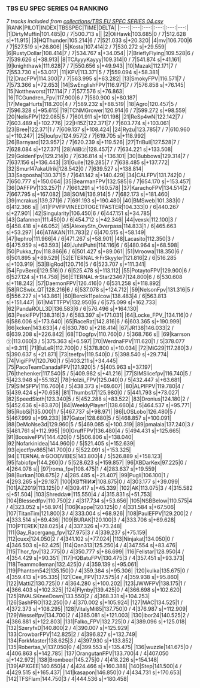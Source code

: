 ### TBS EU SPEC SERIES 04 RANKING
*7 tracks included from [collections/TBS EU SPEC SERIES 04.csv](/collections/TBS%20EU%20SPEC%20SERIES%2004.csv)*
|RANK|PILOT|INDEX|TBSSPEC|TIME|DELTA|
|:---:|:---|:---:|:---:|:---:|---:|
|1|DirtyMuffin|101.485|0 / 7|500.713 s||
|2|OliHawk|103.685|0 / 7|512.628 s|+11.915|
|3|HQThunder|105.214|6 / 7|521.033 s|+20.320|
|4|mv|106.700|6 / 7|527.519 s|+26.806|
|5|Kosta|107.414|2 / 7|530.272 s|+29.559|
|6|RustyDollar|108.414|7 / 7|534.767 s|+34.054|
|7|BrieflyFlying|109.528|6 / 7|539.626 s|+38.913|
|8|TCAyyyKayyy|109.314|0 / 7|541.874 s|+41.161|
|9|knighthawk|111.628|7 / 7|550.656 s|+49.943|
|10|Mazak|112.171|7 / 7|553.730 s|+53.017|
|11|KPV|113.371|5 / 7|559.094 s|+58.381|
|12|DracFPV|114.300|7 / 7|563.995 s|+63.282|
|13|SmokyFPV|116.571|7 / 7|573.366 s|+72.653|
|14|SwEnglishFPV|116.971|7 / 7|576.858 s|+76.145|
|15|Nottheworst|117.114|7 / 7|577.576 s|+76.863|
|16|TCGundren_Fpv|117.900|6 / 7|580.900 s|+80.187|
|17|MegaHurts|118.200|4 / 7|589.232 s|+88.519|
|18|Agro|120.457|5 / 7|596.328 s|+95.615|
|19|TCNMGrower|120.914|6 / 7|599.272 s|+98.559|
|20|NelisFPV|122.085|5 / 7|601.911 s|+101.198|
|21|ReSp4wN|122.142|7 / 7|603.489 s|+102.776|
|22|H15Z|122.371|7 / 7|603.774 s|+103.061|
|23|Bree|122.371|1 / 7|609.137 s|+108.424|
|24|Ryżu|123.785|7 / 7|610.960 s|+110.247|
|25|loufpv|124.957|2 / 7|619.705 s|+118.992|
|26|Barnyard|123.957|2 / 7|620.239 s|+119.526|
|27|TriBull|127.528|7 / 7|628.084 s|+127.371|
|28|AliB㋡|128.457|7 / 7|634.221 s|+133.508|
|29|GoldenFpv|129.214|0 / 7|636.814 s|+136.101|
|30|Bubbows|129.314|7 / 7|637.156 s|+136.443|
|31|Guile|129.285|7 / 7|638.485 s|+137.772|
|32|Smurf47akaUlrik|128.542|0 / 7|639.527 s|+138.814|
|33|Saqoosha|130.371|5 / 7|641.142 s|+140.429|
|34|CALFPV|131.742|0 / 7|650.777 s|+150.064|
|35|BearmanFPV|132.585|6 / 7|654.170 s|+153.457|
|36|DAFFPV|133.257|1 / 7|661.291 s|+160.578|
|37|KarachoFPV|134.514|2 / 7|667.795 s|+167.082|
|38|SOMi|136.914|5 / 7|682.173 s|+181.460|
|39|mcrakus|139.371|6 / 7|691.193 s|+190.480|
|40|BMSweb|101.383|0 / 6|412.366 s||
|41|FPVFPVINEEDTOGETFASTER|104.333|0 / 6|440.267 s|+27.901|
|42|Singularity|106.450|6 / 6|447.151 s|+34.785|
|43|Gafannen|111.450|0 / 6|454.712 s|+42.346|
|44|vexsk|112.100|3 / 6|458.418 s|+46.052|
|45|AlexeyStn_Overpass|114.833|1 / 6|465.663 s|+53.297|
|46|ATAKAN|111.783|2 / 6|470.515 s|+58.149|
|47|lephro|111.966|4 / 6|471.267 s|+58.901|
|48|Lacasito|112.350|3 / 6|475.959 s|+63.593|
|49|JuhtiPuhti|114.116|6 / 6|480.964 s|+68.598|
|50|Pukka_fpv|118.866|6 / 6|501.427 s|+89.061|
|51|Mroowa|118.350|6 / 6|501.895 s|+89.529|
|52|ETERNAL☆FrSkyyler|121.816|2 / 6|516.285 s|+103.919|
|53|BigRod|120.716|5 / 6|523.707 s|+111.341|
|54|FpvBerci|129.516|0 / 6|525.478 s|+113.112|
|55|PotaytoFPV|129.900|6 / 6|527.124 s|+114.758|
|56|ETERNAL☆Star23467|124.800|6 / 6|530.608 s|+118.242|
|57|DaemonFPV|126.416|0 / 6|531.258 s|+118.892|
|58|RCSwix_QT|128.216|6 / 6|537.078 s|+124.712|
|59|NelsonFpv|131.316|5 / 6|556.227 s|+143.861|
|60|Bercik11palcow|138.483|4 / 6|563.813 s|+151.447|
|61|M4TTFPV|132.950|6 / 6|575.099 s|+162.733|
|62|PandaROLL3D|136.583|6 / 6|576.496 s|+164.130|
|63|PeskiFPV|138.316|3 / 6|583.397 s|+171.031|
|64|Locke_FPV_|134.116|0 / 6|586.006 s|+173.640|
|65|RaceRat|142.816|6 / 6|603.365 s|+190.999|
|66|kcken|143.633|4 / 6|630.780 s|+218.414|
|67|JR138|146.033|2 / 6|639.208 s|+226.842|
|68|TDogfpv|110.760|0 / 5|368.766 s||
|69|karrson㋡|113.060|3 / 5|375.363 s|+6.597|
|70|WerdnaFPV|111.620|1 / 5|378.077 s|+9.311|
|71|EuLeR|112.700|0 / 5|378.800 s|+10.034|
|72|MiG29|117.280|3 / 5|390.637 s|+21.871|
|73|teefpv|119.540|0 / 5|398.540 s|+29.774|
|74|VigiFPV|120.760|1 / 5|403.211 s|+34.445|
|75|PacoTeamCanadaFPV|121.920|5 / 5|405.963 s|+37.197|
|76|thehenker|117.540|5 / 5|409.982 s|+41.216|
|77|SIMSlicefpv|116.740|5 / 5|423.948 s|+55.182|
|78|Holzii_FPV|125.040|0 / 5|432.447 s|+63.681|
|79|SIMSFPV|116.760|4 / 5|438.373 s|+69.607|
|80|ALPIFPV|119.780|4 / 5|439.424 s|+70.658|
|81|Thumbs17|125.980|0 / 5|441.793 s|+73.027|
|82|SpeedSloth|123.340|5 / 5|452.288 s|+83.522|
|83|Dronius|124.180|2 / 5|452.636 s|+83.870|
|84|WeeklyPlayer1|138.660|4 / 5|464.537 s|+95.771|
|85|RobSi|135.000|1 / 5|467.737 s|+98.971|
|86|LOSLobo|126.480|5 / 5|467.999 s|+99.233|
|87|Gator|128.680|5 / 5|468.857 s|+100.091|
|88|DeMoNse3d|129.960|5 / 5|469.085 s|+100.319|
|89|pmalaia|137.240|3 / 5|481.761 s|+112.995|
|90|GruffFPV|136.480|4 / 5|494.431 s|+125.665|
|91|BoosiveFPV|144.420|0 / 5|506.806 s|+138.040|
|92|Nofarkinidea|144.960|0 / 5|521.405 s|+152.639|
|93|ejectfpv865|141.700|0 / 5|522.091 s|+153.325|
|94|ETERNAL☆GOODVIBES|143.800|4 / 5|526.889 s|+158.123|
|95|fabiofpv|144.260|0 / 5|528.623 s|+159.857|
|96|XBDarKex|97.225|0 / 4|264.078 s||
|97|roma_fpv|108.475|1 / 4|283.637 s|+19.559|
|98|Burkan|108.675|2 / 4|285.485 s|+21.407|
|99|Pugli|106.100|1 / 4|293.265 s|+29.187|
|100|XB₸ЯIИ✘|108.675|0 / 4|303.177 s|+39.099|
|101|AZ2019|113.125|0 / 4|309.417 s|+45.339|
|102|AK|113.075|3 / 4|315.582 s|+51.504|
|103|Shredda❅|115.550|4 / 4|315.831 s|+51.753|
|104|Blessedfpv|110.750|2 / 4|317.734 s|+53.656|
|105|NSBBelow|110.575|4 / 4|323.052 s|+58.974|
|106|Kappe|120.125|0 / 4|331.584 s|+67.506|
|107|TitanTim|121.800|3 / 4|333.004 s|+68.926|
|108|PaulEFPV|129.200|2 / 4|333.514 s|+69.436|
|109|BURAK|120.100|3 / 4|333.706 s|+69.628|
|110|PTEREK|128.025|4 / 4|337.326 s|+73.248|
|111|Gay_Racergang_fpv|127.975|3 / 4|339.237 s|+75.159|
|112|cuxx|124.050|2 / 4|341.102 s|+77.024|
|113|Ninjakat|134.050|0 / 4|346.503 s|+82.425|
|114|Qan313|125.250|4 / 4|347.554 s|+83.476|
|115|Thor_fpv|132.775|0 / 4|350.777 s|+86.699|
|116|Fellstar|128.950|4 / 4|354.429 s|+90.351|
|117|HQBatuFPV|130.475|3 / 4|357.451 s|+93.373|
|118|Teammolleman|132.425|0 / 4|359.139 s|+95.061|
|119|Phantom542|135.150|0 / 4|359.384 s|+95.306|
|120|kulka|135.675|0 / 4|359.413 s|+95.335|
|121|Cee_FPV|137.575|4 / 4|359.938 s|+95.860|
|122|MattiZ|130.725|0 / 4|364.280 s|+100.202|
|123|JWWFPV|138.175|1 / 4|366.403 s|+102.325|
|124|Flynby|139.425|0 / 4|366.698 s|+102.620|
|125|RIVALSKneeDown|133.550|2 / 4|368.331 s|+104.253|
|126|SashPRO|132.250|0 / 4|370.002 s|+105.924|
|127|MAC|134.525|1 / 4|372.373 s|+108.295|
|128|VitalyMi85|137.750|0 / 4|376.987 s|+112.909|
|129|Wesselfpv|134.700|2 / 4|385.081 s|+121.003|
|130|ibor24|140.525|2 / 4|386.881 s|+122.803|
|131|Falko_FPV|132.725|0 / 4|389.096 s|+125.018|
|132|SzeryfxD|140.800|2 / 4|390.007 s|+125.929|
|133|CrowbarFPV|142.825|2 / 4|396.827 s|+132.749|
|134|ForkMaster|138.625|3 / 4|397.930 s|+133.852|
|135|Robertas_V|137.050|0 / 4|399.553 s|+135.475|
|136|wuzzle|141.675|0 / 4|406.863 s|+142.785|
|137|OrangutanFPV|133.700|4 / 4|407.050 s|+142.972|
|138|Brombeer|145.275|0 / 4|418.226 s|+154.148|
|139|APXGEE|140.650|4 / 4|424.466 s|+160.388|
|140|Step|141.500|4 / 4|429.515 s|+165.437|
|141|kasapon|146.850|0 / 4|434.731 s|+170.653|
|142|TFSFlam|144.750|3 / 4|444.536 s|+180.458|
